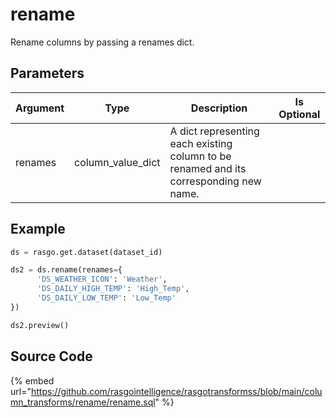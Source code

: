 

# rename

Rename columns by passing a renames dict.


## Parameters

| Argument |       Type        |                                      Description                                       | Is Optional |
| -------- | ----------------- | -------------------------------------------------------------------------------------- | ----------- |
| renames  | column_value_dict | A dict representing each existing column to be renamed and its corresponding new name. |             |


## Example

```python
ds = rasgo.get.dataset(dataset_id)

ds2 = ds.rename(renames={
      'DS_WEATHER_ICON': 'Weather',
      'DS_DAILY_HIGH_TEMP': 'High_Temp',
      'DS_DAILY_LOW_TEMP': 'Low_Temp'
})

ds2.preview()

```

## Source Code

{% embed url="https://github.com/rasgointelligence/rasgotransformss/blob/main/column_transforms/rename/rename.sql" %}

